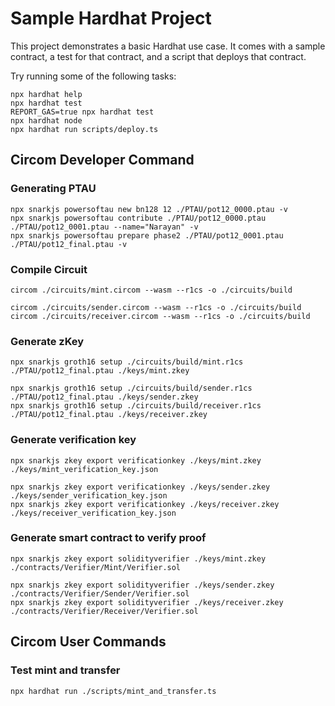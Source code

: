 # Sample Hardhat Project

This project demonstrates a basic Hardhat use case. It comes with a sample contract, a test for that contract, and a script that deploys that contract.

Try running some of the following tasks:

```shell
npx hardhat help
npx hardhat test
REPORT_GAS=true npx hardhat test
npx hardhat node
npx hardhat run scripts/deploy.ts
```

## Circom Developer Command

### Generating PTAU

```
npx snarkjs powersoftau new bn128 12 ./PTAU/pot12_0000.ptau -v
npx snarkjs powersoftau contribute ./PTAU/pot12_0000.ptau ./PTAU/pot12_0001.ptau --name="Narayan" -v
npx snarkjs powersoftau prepare phase2 ./PTAU/pot12_0001.ptau ./PTAU/pot12_final.ptau -v
```

### Compile Circuit

```
circom ./circuits/mint.circom --wasm --r1cs -o ./circuits/build

circom ./circuits/sender.circom --wasm --r1cs -o ./circuits/build
circom ./circuits/receiver.circom --wasm --r1cs -o ./circuits/build
```

### Generate zKey

```
npx snarkjs groth16 setup ./circuits/build/mint.r1cs ./PTAU/pot12_final.ptau ./keys/mint.zkey

npx snarkjs groth16 setup ./circuits/build/sender.r1cs ./PTAU/pot12_final.ptau ./keys/sender.zkey
npx snarkjs groth16 setup ./circuits/build/receiver.r1cs ./PTAU/pot12_final.ptau ./keys/receiver.zkey
```

### Generate verification key

```
npx snarkjs zkey export verificationkey ./keys/mint.zkey ./keys/mint_verification_key.json

npx snarkjs zkey export verificationkey ./keys/sender.zkey ./keys/sender_verification_key.json
npx snarkjs zkey export verificationkey ./keys/receiver.zkey ./keys/receiver_verification_key.json
```

### Generate smart contract to verify proof

```
npx snarkjs zkey export solidityverifier ./keys/mint.zkey ./contracts/Verifier/Mint/Verifier.sol

npx snarkjs zkey export solidityverifier ./keys/sender.zkey ./contracts/Verifier/Sender/Verifier.sol
npx snarkjs zkey export solidityverifier ./keys/receiver.zkey ./contracts/Verifier/Receiver/Verifier.sol
```

## Circom User Commands

### Test mint and transfer

```
npx hardhat run ./scripts/mint_and_transfer.ts
```